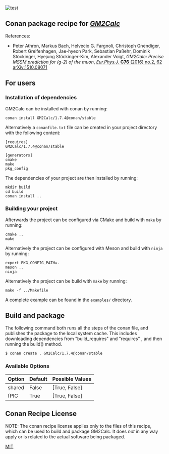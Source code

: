 ![test](https://github.com/conan-hep/conan-gm2calc/workflows/test/badge.svg)

## Conan package recipe for [*GM2Calc*](https://github.com/GM2Calc/GM2Calc)

References:

* Peter Athron, Markus Bach, Helvecio G. Fargnoli, Christoph
  Gnendiger, Robert Greifenhagen, Jae-hyeon Park, Sebastian Paßehr,
  Dominik Stöckinger, Hyejung Stöckinger-Kim, Alexander Voigt,
  *GM2Calc: Precise MSSM prediction for (g-2) of the muon*,
  [*Eur.Phys.J.* **C76** (2016) no.2, 62](https://inspirehep.net/record/1401235)
  [arXiv:1510.08071](https://arxiv.org/abs/1510.08071)


## For users

### Installation of dependencies

GM2Calc can be installed with conan by running:

    conan install GM2Calc/1.7.4@conan/stable

Alternatively a `conanfile.txt` file can be created in your project
directory with the following content:

    [requires]
    GM2Calc/1.7.4@conan/stable

    [generators]
    cmake
    make
    pkg_config

The dependencies of your project are then installed by running:

    mkdir build
    cd build
    conan install ..

### Building your project

Afterwards the project can be configured via CMake and build with
`make` by running:

    cmake ..
    make

Alternatively the project can be configured with Meson and build with
`ninja` by running:

    export PKG_CONFIG_PATH=.
    meson ..
    ninja

Alternatively the project can be build with `make` by running:

    make -f ../Makefile

A complete example can be found in the `examples/` directory.


## Build and package

The following command both runs all the steps of the conan file, and
publishes the package to the local system cache.  This includes
downloading dependencies from "build_requires" and "requires" , and
then running the build() method.

    $ conan create . GM2Calc/1.7.4@conan/stable


### Available Options

| Option        | Default          | Possible Values                          |
| ------------- |------------------|------------------------------------------|
| shared        | False            |  [True, False]                           |
| fPIC          | True             |  [True, False]                           |


## Conan Recipe License

NOTE: The conan recipe license applies only to the files of this
recipe, which can be used to build and package GM2Calc.  It does *not* in
any way apply or is related to the actual software being packaged.

[MIT](LICENSE)
